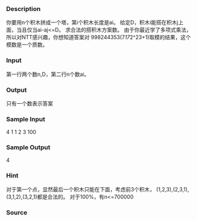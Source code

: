 
### Description
你要用n个积木拼成一个塔，第i个积木长度是ai。
给定D，积木i能搭在积木j上面，当且仅当ai-aj<=D。
求合法的搭积木方案数。
由于你最近学了多项式乘法，所以对NTT感兴趣，你想知道答案对
998244353(7*17*2^23+1)取模的结果，这个模数是一个质数。


### Input
第一行两个数n,D，第二行n个数ai。


### Output
只有一个数表示答案


### Sample Input
4 1
1 2 3 100
### Sample Output
4
### Hint
对于第一个点，显然最后一个积木只能在下面，考虑前3个积木，
(1,2,3),(2,3,1),(3,1,2),(3,2,1)都是合法的。
对于100%，有n<=700000

### Source

